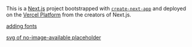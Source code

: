 This is a [Next.js](https://nextjs.org/) project bootstrapped with [`create-next-app`](https://github.com/vercel/next.js/tree/canary/packages/create-next-app) and deployed on the [Vercel Platform](https://vercel.com/import?utm_medium=default-template&filter=next.js&utm_source=create-next-app&utm_campaign=create-next-app-readme) from the creators of Next.js.

[adding fonts](https://dev.to/thomasledoux1/the-best-way-to-use-google-fonts-in-next-js-tailwind-43a2)

[svg of no-image-available placeholder](https://commons.wikimedia.org/wiki/File:No_image_available.svg)
